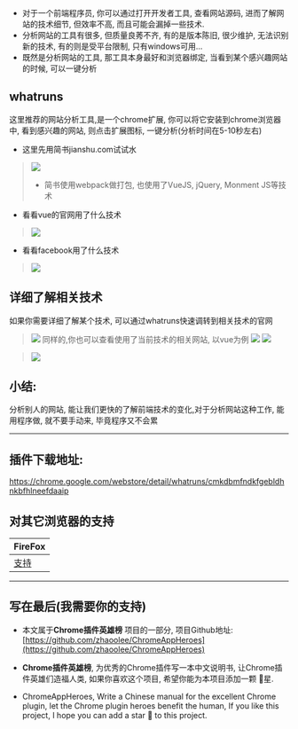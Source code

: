 - 对于一个前端程序员, 你可以通过打开开发者工具, 查看网站源码, 进而了解网站的技术细节, 但效率不高, 而且可能会漏掉一些技术.
- 分析网站的工具有很多, 但质量良莠不齐, 有的是版本陈旧, 很少维护, 无法识别新的技术, 有的则是受平台限制, 只有windows可用...
- 既然是分析网站的工具, 那工具本身最好和浏览器绑定, 当看到某个感兴趣网站的时候, 可以一键分析

## whatruns
这里推荐的网站分析工具,是一个chrome扩展, 你可以将它安装到chrome浏览器中, 看到感兴趣的网站, 则点击扩展图标, 一键分析(分析时间在5-10秒左右)

- 这里先用简书jianshu.com试试水

> ![](https://user-gold-cdn.xitu.io/2019/5/3/16a7c744e46383d2?w=1240&h=1186&f=png&s=467984)
> - 简书使用webpack做打包, 也使用了VueJS, jQuery, Monment JS等技术

- 看看vue的官网用了什么技术
> ![](https://user-gold-cdn.xitu.io/2019/5/3/16a7c744e47a72fe?w=1240&h=744&f=png&s=204296)
- 看看facebook用了什么技术
> ![](https://user-gold-cdn.xitu.io/2019/5/3/16a7c744e4886d4c?w=1240&h=889&f=png&s=512290)

## 详细了解相关技术
如果你需要详细了解某个技术, 可以通过whatruns快速调转到相关技术的官网
> ![](https://user-gold-cdn.xitu.io/2019/5/3/16a7c744e49beb0c?w=924&h=968&f=png&s=127846)
同样的,你也可以查看使用了当前技术的相关网站, 以vue为例
> ![](https://user-gold-cdn.xitu.io/2019/5/3/16a7c744e4f02ddb?w=890&h=678&f=png&s=93934)
> ![](https://user-gold-cdn.xitu.io/2019/5/3/16a7c744e65f14d9?w=1240&h=908&f=png&s=181439)


> ![](https://user-gold-cdn.xitu.io/2019/5/3/16a7c7451dce301a?w=1240&h=776&f=png&s=411901)


## 小结:
分析别人的网站, 能让我们更快的了解前端技术的变化,对于分析网站这种工作, 能用程序做, 就不要手动来, 毕竟程序又不会累


---

## 插件下载地址:
https://chrome.google.com/webstore/detail/whatruns/cmkdbmfndkfgebldhnkbfhlneefdaaip

## 对其它浏览器的支持

| FireFox |
| - |
| [支持](https://www.whatruns.com/downloads/) | 
---

## 写在最后(我需要你的支持)
- 本文属于**Chrome插件英雄榜** 项目的一部分, 项目Github地址: [https://github.com/zhaoolee/ChromeAppHeroes](https://github.com/zhaoolee/ChromeAppHeroes)

- **Chrome插件英雄榜**, 为优秀的Chrome插件写一本中文说明书, 让Chrome插件英雄们造福人类, 如果你喜欢这个项目, 希望你能为本项目添加一颗 🌟星.

- ChromeAppHeroes, Write a Chinese manual for the excellent Chrome plugin, let the Chrome plugin heroes benefit the human, If you like this project, I hope you can add a star 🌟 to this project.




